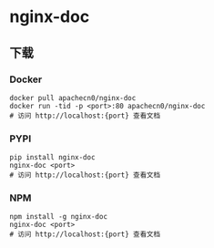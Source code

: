 # nginx-doc

## 下载

### Docker

```
docker pull apachecn0/nginx-doc
docker run -tid -p <port>:80 apachecn0/nginx-doc
# 访问 http://localhost:{port} 查看文档
```

### PYPI

```
pip install nginx-doc
nginx-doc <port>
# 访问 http://localhost:{port} 查看文档
```

### NPM

```
npm install -g nginx-doc
nginx-doc <port>
# 访问 http://localhost:{port} 查看文档
```